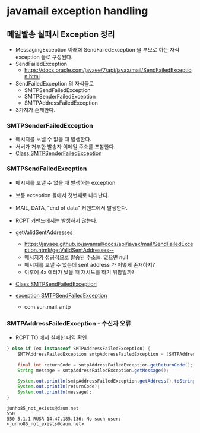 # javamail exception handling

## 메일발송 실패시 Exception 정리
* MessagingException 아래에 SendFailedException 을 부모로 하는 자식 exception 들로 구성된다.
* SendFailedException
  * https://docs.oracle.com/javaee/7/api/javax/mail/SendFailedException.html
* SendFailedException 의 자식들로
  * SMTPSendFailedException
  * SMTPSenderFailedException
  * SMTPAddressFailedException
* 3가지가 존재한다.


### SMTPSenderFailedException
* 메시지를 보낼 수 없을 때 발생한다.
* 서버가 거부한 발송자 이메일 주소를 포함한다.
* [Class SMTPSenderFailedException](https://javaee.github.io/javamail/docs/api/com/sun/mail/smtp/SMTPSenderFailedException.html)



### SMTPSendFailedException
* 메시지를 보낼 수 없을 때 발생하는 exception
* 보통 exception 들에서 첫번째로 나타난다.
* MAIL, DATA, "end of data" 커맨드에서 발생한다.
* RCPT 커맨드에서는 발생하지 않는다.
* getValidSentAddresses
  * https://javaee.github.io/javamail/docs/api/javax/mail/SendFailedException.html#getValidSentAddresses--
  * 메시지가 성공적으로 발송된 주소들. 없으면 null
  * 메시지를 보낼 수 없는데 sent address 가 어떻게 존재하지?
  * 이후에 4x 에러가 났을 때 재시도를 하기 위함일까?


* [Class SMTPSendFailedException](https://javaee.github.io/javamail/docs/api/com/sun/mail/smtp/SMTPSendFailedException.html)
* [exception SMTPSendFailedException](http://edelstein.pebbles.cs.cmu.edu/jadeite/main.php?api=javamail&state=class&package=com.sun.mail.smtp&class=SMTPSendFailedException)
  * com.sun.mail.smtp

### SMTPAddressFailedException - 수신자 오류
* RCPT TO 에서 실패한 내역 확인
```java
} else if (ex instanceof SMTPAddressFailedException) {
    SMTPAddressFailedException smtpAddressFailedException = (SMTPAddressFailedException) ex;

    final int returnCode = smtpAddressFailedException.getReturnCode();
    String message = smtpAddressFailedException.getMessage();

    System.out.println(smtpAddressFailedException.getAddress().toString());
    System.out.println(returnCode);
    System.out.println(message);
}
```

```
junho85_not_exists@daum.net
550
550 5.1.1 RUSR 14.47.185.136: No such user: <junho85_not_exists@daum.net>
```